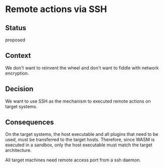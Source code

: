 # Remote actions via SSH
[//]: # (Decision record template by Michael Nygard)

## Status
[//]: # (What is the status, such as proposed, accepted, rejected, deprecated, superseded, etc.?)
proposed

## Context
[//]: # (What is the issue that we're seeing that is motivating this decision or change?)
We don't want to reinvent the wheel and don't want to fiddle with network encryption.

## Decision
[//]: # (What is the change that we're proposing and/or doing?)
We want to use SSH as the mechanism to executed remote actions on target systems.

## Consequences
[//]: # (What becomes easier or more difficult to do because of this change?)
On the target systems, the host executable and all plugins that need to be used, must be 
transferred to the target hosts. Therefore, since WASM is executed in a sandbox, only
the host executable must match the target architecture.

All target machines need remote access port from a ssh daemon.
